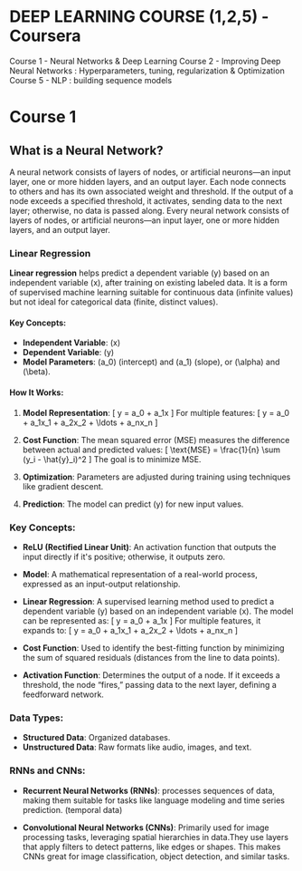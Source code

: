 # DEEP LEARNING COURSE (1,2,5) - Coursera
Course 1 - Neural Networks & Deep Learning
Course 2 - Improving Deep Neural Networks : Hyperparameters, tuning, regularization & Optimization
Course 5 - NLP : building sequence models

# Course 1

## What is a Neural Network?

A neural network consists of layers of nodes, or artificial neurons—an input layer, one or more hidden layers, and an output layer. Each node connects to others and has its own associated weight and threshold. If the output of a node exceeds a specified threshold, it activates, sending data to the next layer; otherwise, no data is passed along.
Every neural network consists of layers of nodes, or artificial neurons—an input layer, one or more hidden layers, and an output layer. 

### Linear Regression

**Linear regression** helps predict a dependent variable \(y\) based on an independent variable \(x\), after training on existing labeled data. It is a form of supervised machine learning suitable for continuous data (infinite values) but not ideal for categorical data (finite, distinct values).

#### Key Concepts:

- **Independent Variable**: \(x\)
- **Dependent Variable**: \(y\)
- **Model Parameters**: \(a_0\) (intercept) and \(a_1\) (slope), or \(\alpha\) and \(\beta\).

#### How It Works:

1. **Model Representation**:
   \[
   y = a_0 + a_1x
   \]
   For multiple features:
   \[
   y = a_0 + a_1x_1 + a_2x_2 + \ldots + a_nx_n
   \]

2. **Cost Function**: The mean squared error (MSE) measures the difference between actual and predicted values:
   \[
   \text{MSE} = \frac{1}{n} \sum (y_i - \hat{y}_i)^2
   \]
   The goal is to minimize MSE.

3. **Optimization**: Parameters are adjusted during training using techniques like gradient descent.

4. **Prediction**: The model can predict \(y\) for new input values.


### Key Concepts:

- **ReLU (Rectified Linear Unit)**: An activation function that outputs the input directly if it's positive; otherwise, it outputs zero.
  
- **Model**: A mathematical representation of a real-world process, expressed as an input-output relationship.

- **Linear Regression**: A supervised learning method used to predict a dependent variable \(y\) based on an independent variable \(x\). The model can be represented as:
  \[
  y = a_0 + a_1x
  \]
  For multiple features, it expands to:
  \[
  y = a_0 + a_1x_1 + a_2x_2 + \ldots + a_nx_n
  \]

- **Cost Function**: Used to identify the best-fitting function by minimizing the sum of squared residuals (distances from the line to data points).

- **Activation Function**: Determines the output of a node. If it exceeds a threshold, the node “fires,” passing data to the next layer, defining a feedforward network.

### Data Types:
- **Structured Data**: Organized databases.
- **Unstructured Data**: Raw formats like audio, images, and text.

### RNNs and CNNs:
- **Recurrent Neural Networks (RNNs)**: processes sequences of data, making them suitable for tasks like language modeling and time series prediction. (temporal data)
  
- **Convolutional Neural Networks (CNNs)**: Primarily used for image processing tasks, leveraging spatial hierarchies in data.They use layers that apply filters to detect patterns, like edges or shapes. This makes CNNs great for image classification, object detection, and similar tasks.

